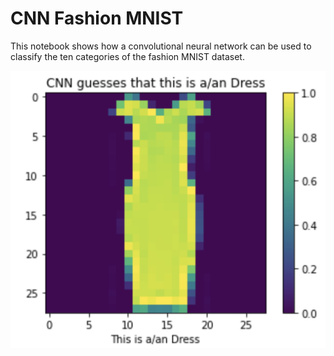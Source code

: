 # CNN Fashion MNIST
This notebook shows how a convolutional neural network can be used to classify the ten categories of the fashion MNIST dataset.

![](https://github.com/randyshee/TensorFlow-Projects/blob/main/CNN-Fashion-MNIST/Image/Test%20Label%20666.png)
